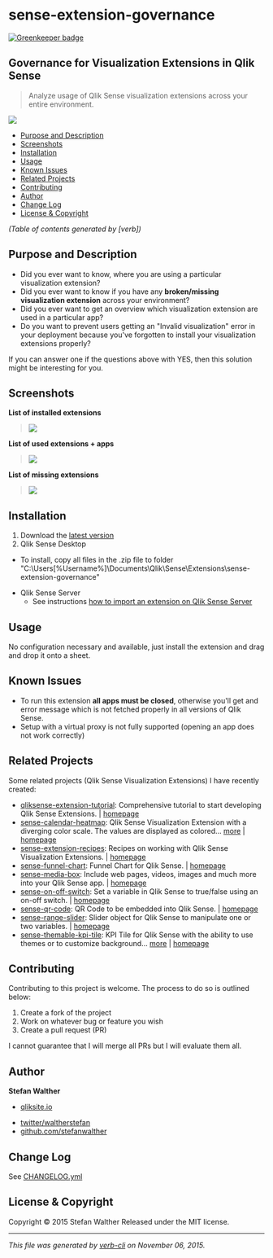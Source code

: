 # sense-extension-governance

[![Greenkeeper badge](https://badges.greenkeeper.io/stefanwalther/sense-extension-governance.svg)](https://greenkeeper.io/)

## Governance for Visualization Extensions in Qlik Sense

> Analyze usage of Qlik Sense visualization extensions across your entire environment.

![](https://raw.githubusercontent.com/stefanwalther/sense-extension-governance/master/docs/images/sense-extension-governance.png)

<!-- toc -->

* [Purpose and Description](#purpose-and-description)
* [Screenshots](#screenshots)
* [Installation](#installation)
* [Usage](#usage)
* [Known Issues](#known-issues)
* [Related Projects](#related-projects)
* [Contributing](#contributing)
* [Author](#author)
* [Change Log](#change-log)
* [License & Copyright](#license---copyright)

_(Table of contents generated by [verb])_

<!-- tocstop -->

## Purpose and Description

* Did you ever want to know, where you are using a particular visualization extension?
* Did you ever want to know if you have any **broken/missing visualization extension** across your environment?
* Did you ever want to get an overview which visualization extension are used in a particular app?
* Do you want to prevent users getting an "Invalid visualization" error in your deployment because you've forgotten to install your visualization extensions properly?

If you can answer one if the questions above with YES, then this solution might be interesting for you.

## Screenshots

**List of installed extensions**

> [![](https://raw.githubusercontent.com/stefanwalther/sense-extension-governance/master/docs/images/screenshot_installed.png)](#screenshots)

**List of used extensions + apps**

> [![](https://raw.githubusercontent.com/stefanwalther/sense-extension-governance/master/docs/images/screenshot_usage.png)](#installation)

**List of missing extensions**

> [![](https://raw.githubusercontent.com/stefanwalther/sense-extension-governance/master/docs/images/screenshot_missing.png)](#usage)

## Installation

1. Download the [latest version](https://github.com/stefanwalther/sense-extension-governance/raw/master/build/sense-extension-governance_latest.zip)
2. Qlik Sense Desktop
  - To install, copy all files in the .zip file to folder "C:\Users[%Username%]\Documents\Qlik\Sense\Extensions\sense-extension-governance"
* Qlik Sense Server
  - See instructions [how to import an extension on Qlik Sense Server](http://help.qlik.com/sense/en-us/developer/#../Subsystems/Workbench/Content/BuildingExtensions/HowTos/deploy-extensions.htm)

## Usage

No configuration necessary and available, just install the extension and drag and drop it onto a sheet.

## Known Issues

* To run this extension **all apps must be closed**, otherwise you'll get and error message which is not fetched properly in all versions of Qlik Sense.
* Setup with a virtual proxy is not fully supported (opening an app does not work correctly)

## Related Projects

Some related projects (Qlik Sense Visualization Extensions) I have recently created:

* [qliksense-extension-tutorial](https://www.npmjs.com/package/qliksense-extension-tutorial): Comprehensive tutorial to start developing Qlik Sense Extensions. | [homepage](https://github.com/stefanwalther/qliksense-extension-tutorial)
* [sense-calendar-heatmap](https://www.npmjs.com/package/sense-calendar-heatmap): Qlik Sense Visualization Extension with a diverging color scale. The values are displayed as colored… [more](https://www.npmjs.com/package/sense-calendar-heatmap) | [homepage](https://github.com/stefanwalther/qsCalendarHeatmap)
* [sense-extension-recipes](https://www.npmjs.com/package/sense-extension-recipes): Recipes on working with Qlik Sense Visualization Extensions. | [homepage](https://github.com/stefanwalther/sense-extension-recipes)
* [sense-funnel-chart](https://www.npmjs.com/package/sense-funnel-chart): Funnel Chart for Qlik Sense. | [homepage](https://github.com/stefanwalther/sense-funnel-chart)
* [sense-media-box](https://www.npmjs.com/package/sense-media-box): Include web pages, videos, images and much more into your Qlik Sense app. | [homepage](https://github.com/stefanwalther/sense-media-box)
* [sense-on-off-switch](https://www.npmjs.com/package/sense-on-off-switch): Set a variable in Qlik Sense to true/false using an on-off switch. | [homepage](https://github.com/stefanwalther/sense-on-off-switch)
* [sense-qr-code](https://www.npmjs.com/package/sense-qr-code): QR Code to be embedded into Qlik Sense. | [homepage](https://github.com/stefanwalther/qsQRCode)
* [sense-range-slider](https://www.npmjs.com/package/sense-range-slider): Slider object for Qlik Sense to manipulate one or two variables. | [homepage](https://github.com/QlikDev/qsRangeSlider)
* [sense-themable-kpi-tile](https://www.npmjs.com/package/sense-themable-kpi-tile): KPI Tile for Qlik Sense with the ability to use themes or to customize background… [more](https://www.npmjs.com/package/sense-themable-kpi-tile) | [homepage](https://github.com/stefanwalther/sense-themable-kpi-tile)

## Contributing

Contributing to this project is welcome. The process to do so is outlined below:

1. Create a fork of the project
2. Work on whatever bug or feature you wish
3. Create a pull request (PR)

I cannot guarantee that I will merge all PRs but I will evaluate them all.

## Author

**Stefan Walther**

+ [qliksite.io](http://qliksite.io)
* [twitter/waltherstefan](http://twitter.com/waltherstefan)
* [github.com/stefanwalther](http://github.com/stefanwalther)

## Change Log

See [CHANGELOG.yml](CHANGELOG.yml)

## License & Copyright

Copyright © 2015 Stefan Walther
Released under the MIT license.

***

_This file was generated by [verb-cli](https://github.com/assemble/verb-cli) on November 06, 2015._